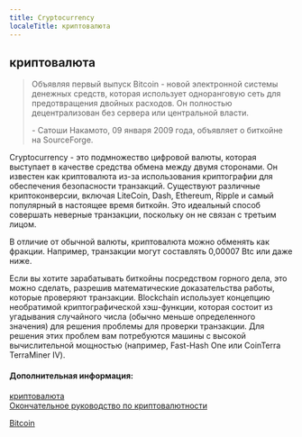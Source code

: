 ```yaml
---
title: Cryptocurrency
localeTitle: криптовалюта
---
```

## криптовалюта

> Объявляя первый выпуск Bitcoin - новой электронной системы денежных средств, которая использует одноранговую сеть для предотвращения двойных расходов. Он полностью децентрализован без сервера или центральной власти.
> 
> \- Сатоши Накамото, 09 января 2009 года, объявляет о биткойне на SourceForge.

Cryptocurrency - это подмножество цифровой валюты, которая выступает в качестве средства обмена между двумя сторонами. Он известен как криптовалюта из-за использования криптографии для обеспечения безопасности транзакций. Существуют различные криптоконверсии, включая LiteCoin, Dash, Ethereum, Ripple и самый популярный в настоящее время биткойн. Это идеальный способ совершать неверные транзакции, поскольку он не связан с третьим лицом.

В отличие от обычной валюты, криптовалюта можно обменять как фракции. Например, транзакции могут составлять 0,00007 Btc или даже ниже.

Если вы хотите зарабатывать биткойны посредством горного дела, это можно сделать, разрешив математические доказательства работы, которые проверяют транзакции. Blockchain использует концепцию необратимой криптографической хэш-функции, которая состоит из угадывания случайного числа (обычно меньше определенного значения) для решения проблемы для проверки транзакции. Для решения этих проблем вам потребуются машины с высокой вычислительной мощностью (например, Fast-Hash One или CoinTerra TerraMiner IV).

#### Дополнительная информация:

[криптовалюта](https://en.wikipedia.org/wiki/Cryptocurrency)  
[Окончательное руководство по криптовалютности](https://blockgeeks.com/guides/what-is-cryptocurrency)

[Bitcoin](https://en.wikipedia.org/wiki/Bitcoin)
